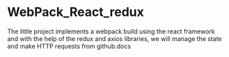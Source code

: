# WebPack_React_redux
The little project implements a webpack build using the react framework and with the help of the redux and axios libraries, we will manage the state and make HTTP requests from github.docs
